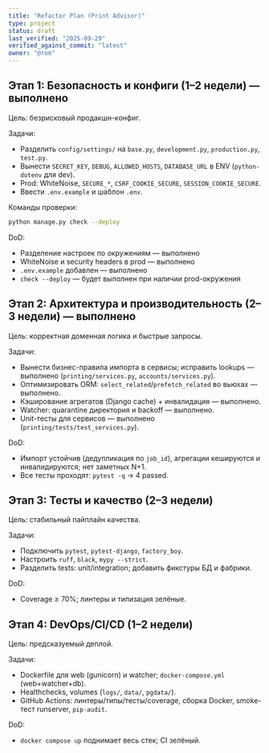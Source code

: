 ```yaml
---
title: "Refactor Plan (Print Advisor)"
type: project
status: draft
last_verified: "2025-09-29"
verified_against_commit: "latest"
owner: "@rom"
---
```


## Этап 1: Безопасность и конфиги (1–2 недели) — выполнено

Цель: безрисковый продакшн-конфиг.

Задачи:
- Разделить `config/settings/` на `base.py`, `development.py`, `production.py`, `test.py`.
- Вынести `SECRET_KEY`, `DEBUG`, `ALLOWED_HOSTS`, `DATABASE_URL` в ENV (`python-dotenv` для dev).
- Prod: WhiteNoise, `SECURE_*`, `CSRF_COOKIE_SECURE`, `SESSION_COOKIE_SECURE`.
- Ввести `.env.example` и шаблон `.env`.

Команды проверки:
```bash
python manage.py check --deploy
```

DoD:
- Разделение настроек по окружениям — выполнено
- WhiteNoise и security headers в prod — выполнено
- `.env.example` добавлен — выполнено
- `check --deploy` — будет выполнен при наличии prod-окружения

## Этап 2: Архитектура и производительность (2–3 недели) — выполнено

Цель: корректная доменная логика и быстрые запросы.

Задачи:
- Вынести бизнес-правила импорта в сервисы; исправить lookups — выполнено (`printing/services.py`, `accounts/services.py`).
- Оптимизировать ORM: `select_related`/`prefetch_related` во вьюхах — выполнено.
- Кэширование агрегатов (Django cache) + инвалидация — выполнено.
- Watcher: quarantine директория и backoff — выполнено.
- Unit-тесты для сервисов — выполнено (`printing/tests/test_services.py`).

DoD:
- Импорт устойчив (дедупликация по `job_id`), агрегации кешируются и инвалидируются; нет заметных N+1.
- Все тесты проходят: `pytest -q` → 4 passed.

## Этап 3: Тесты и качество (2–3 недели)

Цель: стабильный пайплайн качества.

Задачи:
- Подключить `pytest`, `pytest-django`, `factory_boy`.
- Настроить `ruff`, `black`, `mypy --strict`.
- Разделить tests: unit/integration; добавить фикстуры БД и фабрики.

DoD:
- Coverage ≥ 70%; линтеры и типизация зелёные.

## Этап 4: DevOps/CI/CD (1–2 недели)

Цель: предсказуемый деплой.

Задачи:
- Dockerfile для web (gunicorn) и watcher; `docker-compose.yml` (web+watcher+db).
- Healthchecks, volumes (`logs/`, `data/`, `pgdata/`).
- GitHub Actions: линтеры/типы/тесты/coverage, сборка Docker, smoke-тест runserver, `pip-audit`.

DoD:
- `docker compose up` поднимает весь стек; CI зелёный.

